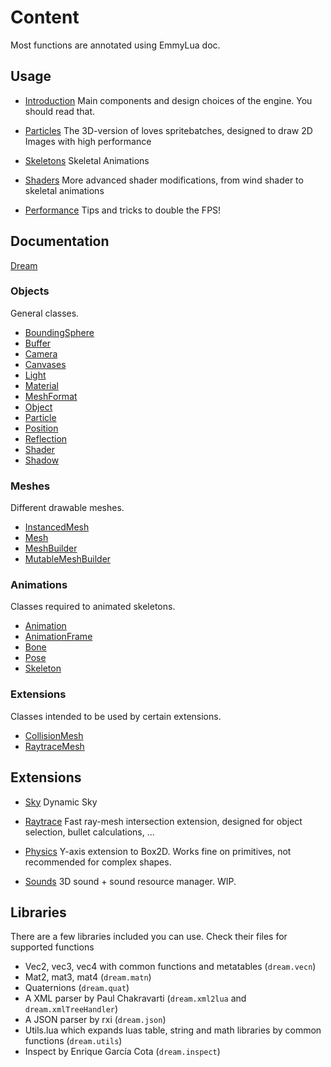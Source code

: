 # Content

Most functions are annotated using EmmyLua doc.

## Usage

- [Introduction](https://3dreamengine.github.io/3DreamEngine/docu/introduction)
  Main components and design choices of the engine. You should read that.

- [Particles](https://3dreamengine.github.io/3DreamEngine/docu/particles)
  The 3D-version of loves spritebatches, designed to draw 2D Images with high performance

- [Skeletons](https://3dreamengine.github.io/3DreamEngine/docu/skeletons)
  Skeletal Animations

- [Shaders](https://3dreamengine.github.io/3DreamEngine/docu/shaders)
  More advanced shader modifications, from wind shader to skeletal animations

- [Performance](https://3dreamengine.github.io/3DreamEngine/docu/performance)
  Tips and tricks to double the FPS!

## Documentation
[Dream](https://3dreamengine.github.io/3DreamEngine/docu/classes/dream)


### Objects
General classes.
* [BoundingSphere](https://3dreamengine.github.io/3DreamEngine/docu/classes/boundingsphere)
* [Buffer](https://3dreamengine.github.io/3DreamEngine/docu/classes/buffer)
* [Camera](https://3dreamengine.github.io/3DreamEngine/docu/classes/camera)
* [Canvases](https://3dreamengine.github.io/3DreamEngine/docu/classes/canvases)
* [Light](https://3dreamengine.github.io/3DreamEngine/docu/classes/light)
* [Material](https://3dreamengine.github.io/3DreamEngine/docu/classes/material)
* [MeshFormat](https://3dreamengine.github.io/3DreamEngine/docu/classes/meshformat)
* [Object](https://3dreamengine.github.io/3DreamEngine/docu/classes/object)
* [Particle](https://3dreamengine.github.io/3DreamEngine/docu/classes/particle)
* [Position](https://3dreamengine.github.io/3DreamEngine/docu/classes/position)
* [Reflection](https://3dreamengine.github.io/3DreamEngine/docu/classes/reflection)
* [Shader](https://3dreamengine.github.io/3DreamEngine/docu/classes/shader)
* [Shadow](https://3dreamengine.github.io/3DreamEngine/docu/classes/shadow)

### Meshes
Different drawable meshes.
* [InstancedMesh](https://3dreamengine.github.io/3DreamEngine/docu/classes/instancedmesh)
* [Mesh](https://3dreamengine.github.io/3DreamEngine/docu/classes/mesh)
* [MeshBuilder](https://3dreamengine.github.io/3DreamEngine/docu/classes/meshbuilder)
* [MutableMeshBuilder](https://3dreamengine.github.io/3DreamEngine/docu/classes/mutablemeshbuilder)

### Animations
Classes required to animated skeletons.
* [Animation](https://3dreamengine.github.io/3DreamEngine/docu/classes/animation)
* [AnimationFrame](https://3dreamengine.github.io/3DreamEngine/docu/classes/animationframe)
* [Bone](https://3dreamengine.github.io/3DreamEngine/docu/classes/bone)
* [Pose](https://3dreamengine.github.io/3DreamEngine/docu/classes/pose)
* [Skeleton](https://3dreamengine.github.io/3DreamEngine/docu/classes/skeleton)

### Extensions
Classes intended to be used by certain extensions.
* [CollisionMesh](https://3dreamengine.github.io/3DreamEngine/docu/classes/collisionmesh)
* [RaytraceMesh](https://3dreamengine.github.io/3DreamEngine/docu/classes/raytracemesh)



## Extensions

- [Sky](https://3dreamengine.github.io/3DreamEngine/docu/extensions/sky)
  Dynamic Sky

- [Raytrace](https://3dreamengine.github.io/3DreamEngine/docu/extensions/raytrace)
  Fast ray-mesh intersection extension, designed for object selection, bullet calculations, ...

- [Physics](https://3dreamengine.github.io/3DreamEngine/docu/extensions/physics)
  Y-axis extension to Box2D. Works fine on primitives, not recommended for complex shapes.

- [Sounds](https://3dreamengine.github.io/3DreamEngine/docu/extensions/sounds)
  3D sound + sound resource manager. WIP.

## Libraries

There are a few libraries included you can use. Check their files for supported functions

* Vec2, vec3, vec4 with common functions and metatables (`dream.vecn`)
* Mat2, mat3, mat4 (`dream.matn`)
* Quaternions (`dream.quat`)
* A XML parser by Paul Chakravarti (`dream.xml2lua` and `dream.xmlTreeHandler`)
* A JSON parser by rxi (`dream.json`)
* Utils.lua which expands luas table, string and math libraries by common functions (`dream.utils`)
* Inspect by Enrique García Cota (`dream.inspect`)

